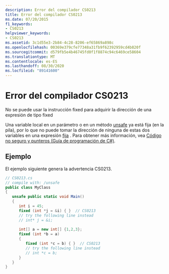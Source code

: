 ```yaml
---
description: Error del compilador CS0213
title: Error del compilador CS0213
ms.date: 07/20/2015
f1_keywords:
- CS0213
helpviewer_keywords:
- CS0213
ms.assetid: 3c1d55e3-2b84-4c28-8206-ef65869a898c
ms.openlocfilehash: 00369e379cfe77348a31fb9f62392959cd4b820f
ms.sourcegitcommit: d579fb5e4b46745fd0f1f8874c94c6469ce58604
ms.translationtype: MT
ms.contentlocale: es-ES
ms.lasthandoff: 08/30/2020
ms.locfileid: "89141600"
---
```

# <a name="compiler-error-cs0213"></a>Error del compilador CS0213
No se puede usar la instrucción fixed para adquirir la dirección de una expresión de tipo fixed  
  
 Una variable local en un parámetro o en un método [unsafe](../language-reference/keywords/unsafe.md) ya está fija (en la pila), por lo que no puede tomar la dirección de ninguna de estas dos variables en una expresión [fija](../language-reference/keywords/fixed-statement.md) . Para obtener más información, vea [Código no seguro y punteros (Guía de programación de C#)](../programming-guide/unsafe-code-pointers/index.md).  
  
## <a name="example"></a>Ejemplo  
 El ejemplo siguiente genera la advertencia CS0213.  
  
```csharp  
// CS0213.cs  
// compile with: /unsafe  
public class MyClass  
{  
   unsafe public static void Main()  
   {  
      int i = 45;  
      fixed (int *j = &i) { }  // CS0213  
      // try the following line instead  
      // int* j = &i;  
  
      int[] a = new int[] {1,2,3};  
      fixed (int *b = a)  
      {  
         fixed (int *c = b) { }  // CS0213  
         // try the following line instead  
         // int *c = b;  
      }  
   }  
}  
```
